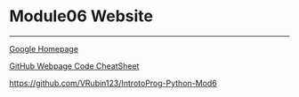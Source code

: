 # Module06 Website 

--- 

[Google Homepage](https://www.google.com "Google's Homepage") 

[GitHub Webpage Code CheatSheet](https://github.com/adam-p/markdown-here/wiki/Markdown-Cheatsheet)

https://github.com/VRubin123/IntrotoProg-Python-Mod6
